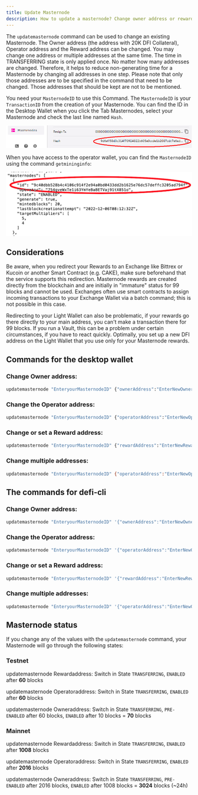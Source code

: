 ```yaml
---
title: Update Masternode
description: How to update a masternode? Change owner address or reward addresses.
---
```


The `updatemasternode` command can be used to change an existing Masternode. The Owner address (the address with 20K DFI Collateral), Operator address and the Reward address can be changed. You may change one address or multiple addresses at the same time. The time in TRANSFERRING state is only applied once. No matter how many addresses are changed. Therefore, it helps to reduce non-generating time for a Masternode by changing all addresses in one step. Please note that only those addresses are to be specified in the command that need to be changed. Those addresses that should be kept are not to be mentioned.

You need your `MasternodeID` to use this Command. The `MasternodeID` is your `TransactionID` from the creation of your Masternode. You can find the ID in the Desktop Wallet when you click the Tab Masternodes, select your Masternode and check the last line named `Hash`.

![](./../media/updatemasternode_EN_01.png)

When you have access to the operator wallet, you can find the `MasternodeID` using the command `getmininginfo`:

![](./../media/updatemasternode_EN_02.png)

## Considerations

Be aware, when you redirect your Rewards to an Exchange like Bittrex or Kucoin or another Smart Contract (e.g. CAKE), make sure beforehand that the service supports this redirection. Masternode rewards are created directly from the blockchain and are initially in "immature" status for 99 blocks and cannot be used. Exchanges often use smart contracts to assign incoming transactions to your Exchange Wallet via a batch command; this is not possible in this case.

Redirecting to your Light Wallet can also be problematic, if your rewards go there directly to your main address, you can't make a transaction there for 99 blocks. If you run a Vault, this can be a problem under certain circumstances, if you have to react quickly. Optimally, you set up a new DFI address on the Light Wallet that you use only for your Masternode rewards.

## Commands for the desktop wallet

### Change Owner address:

```bash
updatemasternode "EnteryourMasternodeID" {"ownerAddress":"EnterNewOwneraddress"}
```

### Change the Operator address:

```bash
updatemasternode "EnteryourMasternodeID" {"operatorAddress":"EnterNewOperatoraddress"}
```

### Change or set a Reward address:

```bash
updatemasternode "EnteryourMasternodeID" {"rewardAddress":"EnterNewRewardaddress"}
```

### Change multiple addresses:

```bash
updatemasternode "EnteryourMasternodeID" {"operatorAddress":"EnterNewOperatoraddress","rewardAddress":"EnterNewRewardaddress"}
```

## The commands for defi-cli

### Change Owner address:

```bash
updatemasternode "EnteryourMasternodeID" '{"ownerAddress":"EnterNewOwneraddress"}'
```

### Change the Operator address:

```bash
updatemasternode "EnteryourMasternodeID" '{"operatorAddress":"EnterNewOperatoraddress"}'
```

### Change or set a Reward address:

```bash
updatemasternode "EnteryourMasternodeID" '{"rewardAddress":"EnterNewRewardaddress"}'
```

### Change multiple addresses:

```bash
updatemasternode "EnteryourMasternodeID" '{"operatorAddress":"EnterNewOperatoraddress","rewardAddress":"EnterNewRewardaddress"}'
```

## Masternode status

If you change any of the values with the `updatemasternode` command, your Masternode will go through the following states:

### Testnet

updatemasternode Rewardaddress: Switch in State `TRANSFERRING`, `ENABLED` after **60** blocks

updatemasternode Operatoraddress: Switch in State `TRANSFERRING`, `ENABLED` after **60** blocks

updatemasternode Owneraddress: Switch in State `TRANSFERRING`, `PRE-ENABLED` after 60 blocks, `ENABLED` after 10 blocks = **70** blocks

### Mainnet

updatemasternode Rewardaddress: Switch in State `TRANSFERRING`, `ENABLED` after **1008** blocks

updatemasternode Operatoraddress: Switch in State `TRANSFERRING`, `ENABLED` after **2016** blocks

updatemasternode Owneraddress: Switch in State `TRANSFERRING`, `PRE-ENABLED` after 2016 blocks, `ENABLED` after 1008 blocks = **3024** blocks (\~24h)
